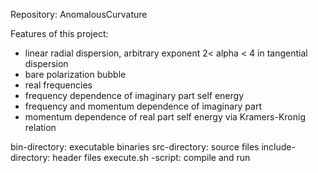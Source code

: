 Repository: AnomalousCurvature

Features of this project:
* linear radial dispersion, arbitrary exponent 2< alpha < 4 in tangential dispersion 
* bare polarization bubble
* real frequencies
* frequency dependence of imaginary part self energy 
* frequency and momentum dependence of imaginary part
* momentum dependence of real part self energy via Kramers-Kronig relation

bin-directory: executable binaries
src-directory: source files
include-directory: header files
execute.sh -script: compile and run
